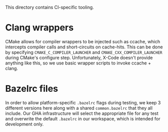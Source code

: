 This directory contains CI-specific tooling.

# Clang wrappers

CMake allows for compiler wrappers to be injected such as ccache, which
intercepts compiler calls and short-circuits on cache-hits.  This can be done
by specifying `CMAKE_C_COMPILER_LAUNCHER` and `CMAKE_CXX_COMPILER_LAUNCHER`
during CMake's configure step. Unfortunately, X-Code doesn't provide anything
like this, so we use basic wrapper scripts to invoke ccache + clang.

# Bazelrc files

In order to allow platform-specific `.bazelrc` flags during testing, we keep
3 different versions here along with a shared `common.bazelrc` that they all
include.  Our GHA infrastructure will select the appropriate file for any test
and overwrite the default `.bazelrc` in our workspace, which is intended for
development only.
